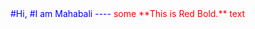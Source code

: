 <span style ="color:blue">
#Hi,
#I am Mahabali
----
</span>
<span style="color:red">some **This is Red Bold.** text</span>
